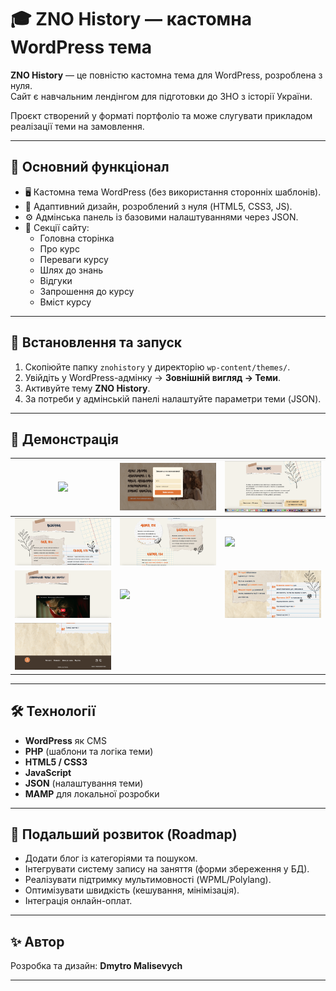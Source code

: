 # 🎓 ZNO History — кастомна WordPress тема

**ZNO History** — це повністю кастомна тема для WordPress, розроблена з нуля.  
Сайт є навчальним лендінгом для підготовки до ЗНО з історії України.  

Проєкт створений у форматі портфоліо та може слугувати прикладом реалізації теми на замовлення.

---

## 📖 Основний функціонал
- 🖥 Кастомна тема WordPress (без використання сторонніх шаблонів).
- 🎨 Адаптивний дизайн, розроблений з нуля (HTML5, CSS3, JS).
- ⚙️ Адмінська панель із базовими налаштуваннями через JSON.
- 📑 Секції сайту:
  - Головна сторінка
  - Про курс
  - Переваги курсу
  - Шлях до знань
  - Відгуки
  - Запрошення до курсу
  - Вміст курсу
---

## 🚀 Встановлення та запуск
1. Скопіюйте папку `znohistory` у директорію `wp-content/themes/`.
2. Увійдіть у WordPress-адмінку → **Зовнішній вигляд → Теми**.
3. Активуйте тему **ZNO History**.
4. За потреби у адмінській панелі налаштуйте параметри теми (JSON).

---

## 📸 Демонстрація

| ![](screenshots/1.png) | ![](screenshots/2.png) | ![](screenshots/3.png) |
|------------------------|------------------------|------------------------|
| ![](screenshots/4.png) | ![](screenshots/6.png) | ![](screenshots/7.png) |
| ![](screenshots/8.png) | ![](screenshots/9.png) | ![](screenshots/5.png) |
| ![](screenshots/10.png) |
---

## 🛠 Технології
- **WordPress** як CMS
- **PHP** (шаблони та логіка теми)
- **HTML5 / CSS3**
- **JavaScript**
- **JSON** (налаштування теми)
- **MAMP** для локальної розробки

---

## 📌 Подальший розвиток (Roadmap)
- Додати блог із категоріями та пошуком.
- Інтегрувати систему запису на заняття (форми збереження у БД).
- Реалізувати підтримку мультимовності (WPML/Polylang).
- Оптимізувати швидкість (кешування, мінімізація).
- Інтеграція онлайн-оплат.

---

## ✨ Автор
Розробка та дизайн: **Dmytro Malisevych**

---
